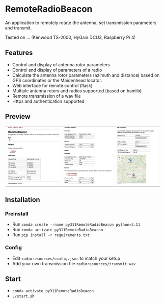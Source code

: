 # RemoteRadioBeacon

An application to remotely rotate the antenna, set transmission parameters and transmit.

Tested on ... (Kenwood TS-2000, HyGain DCU3, Raspberry Pi 4)

## Features

- Control and display of antenna rotor parameters
- Control and display of parameters of a radio
- Calculate the antenna rotor parameters (azimuth and distance) based on GPS coordinates or the Maidenhead locator.
- Web interface for remote control (flask)
- Multiple antenna rotors and radios supported (based on hamlib)
- Remote transmission of a wav file
- Https and authentication supported

## Preview

<table>
    <tr>
        <td><img src="images/prev1.png" style="max-height:300px"></td>
        <td><img src="images/prev2.png" style="max-height:300px"></td>
        <td><img src="images/prev3.png" style="max-height:300px"></td>
    </tr>
</table>

## Installation

### Preinstall

- Run `conda create --name py311RemoteRadioBeacon python=3.11`
- Run `conda activate py311RemoteRadioBeacon`
- Run `pip install -r requirements.txt`

### Config

- Edit `radioresources/config.json` to match your setup
- Add your own transmission file `radioresources/transmit.wav`

## Start

- `conda activate py311RemoteRadioBeacon`
- `./start.sh`